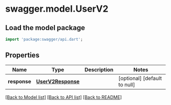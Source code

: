 # swagger.model.UserV2

## Load the model package
```dart
import 'package:swagger/api.dart';
```

## Properties
Name | Type | Description | Notes
------------ | ------------- | ------------- | -------------
**response** | [**UserV2Response**](UserV2Response.md) |  | [optional] [default to null]

[[Back to Model list]](../README.md#documentation-for-models) [[Back to API list]](../README.md#documentation-for-api-endpoints) [[Back to README]](../README.md)


